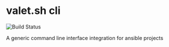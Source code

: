 # valet.sh cli

![Build Status](https://github.com/valet-sh/cli/actions/workflows/build/badge.svg)


A generic command line interface integration for ansible projects
